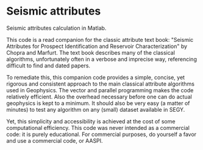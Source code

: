 # Seismic attributes
Seismic attributes calculation in Matlab.

This code is a read companion for the classic attribute text book: "Seismic Attributes for Prospect Identification and Reservoir Characterization" by Chopra and Marfurt. The text book describes many of the classical algorithms, unfortunately often in a verbose and imprecise way, referencing difficult to find and dated papers.

To remediate this, this companion code provides a simple, concise, yet rigorous and consistent approach to the main classical attribute algorithms used in Geophysics. The vector and parallel programming makes the code relatively efficient. Also the overhead necessary before one can do actual geophysics is kept to a minimum. It should also be very easy (a matter of minutes) to test any algorithm on any (small) dataset available in SEGY.

Yet, this simplicity and accessibility is achieved at the cost of some computational efficiency. This code was never intended as a commercial code: it is purely educational. For commercial purposes, do yourself a favor and use a commercial code, or AASPI.
